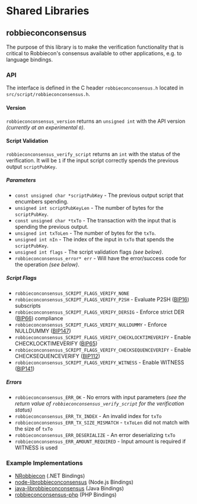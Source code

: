 Shared Libraries
================

## robbieconconsensus

The purpose of this library is to make the verification functionality that is critical to Robbiecon's consensus available to other applications, e.g. to language bindings.

### API

The interface is defined in the C header `robbieconconsensus.h` located in  `src/script/robbieconconsensus.h`.

#### Version

`robbieconconsensus_version` returns an `unsigned int` with the API version *(currently at an experimental `0`)*.

#### Script Validation

`robbieconconsensus_verify_script` returns an `int` with the status of the verification. It will be `1` if the input script correctly spends the previous output `scriptPubKey`.

##### Parameters
- `const unsigned char *scriptPubKey` - The previous output script that encumbers spending.
- `unsigned int scriptPubKeyLen` - The number of bytes for the `scriptPubKey`.
- `const unsigned char *txTo` - The transaction with the input that is spending the previous output.
- `unsigned int txToLen` - The number of bytes for the `txTo`.
- `unsigned int nIn` - The index of the input in `txTo` that spends the `scriptPubKey`.
- `unsigned int flags` - The script validation flags *(see below)*.
- `robbieconconsensus_error* err` - Will have the error/success code for the operation *(see below)*.

##### Script Flags
- `robbieconconsensus_SCRIPT_FLAGS_VERIFY_NONE`
- `robbieconconsensus_SCRIPT_FLAGS_VERIFY_P2SH` - Evaluate P2SH ([BIP16](https://github.com/robbiecon/bips/blob/master/bip-0016.mediawiki)) subscripts
- `robbieconconsensus_SCRIPT_FLAGS_VERIFY_DERSIG` - Enforce strict DER ([BIP66](https://github.com/robbiecon/bips/blob/master/bip-0066.mediawiki)) compliance
- `robbieconconsensus_SCRIPT_FLAGS_VERIFY_NULLDUMMY` - Enforce NULLDUMMY ([BIP147](https://github.com/robbiecon/bips/blob/master/bip-0147.mediawiki))
- `robbieconconsensus_SCRIPT_FLAGS_VERIFY_CHECKLOCKTIMEVERIFY` - Enable CHECKLOCKTIMEVERIFY ([BIP65](https://github.com/robbiecon/bips/blob/master/bip-0065.mediawiki))
- `robbieconconsensus_SCRIPT_FLAGS_VERIFY_CHECKSEQUENCEVERIFY` - Enable CHECKSEQUENCEVERIFY ([BIP112](https://github.com/robbiecon/bips/blob/master/bip-0112.mediawiki))
- `robbieconconsensus_SCRIPT_FLAGS_VERIFY_WITNESS` - Enable WITNESS ([BIP141](https://github.com/robbiecon/bips/blob/master/bip-0141.mediawiki))

##### Errors
- `robbieconconsensus_ERR_OK` - No errors with input parameters *(see the return value of `robbieconconsensus_verify_script` for the verification status)*
- `robbieconconsensus_ERR_TX_INDEX` - An invalid index for `txTo`
- `robbieconconsensus_ERR_TX_SIZE_MISMATCH` - `txToLen` did not match with the size of `txTo`
- `robbieconconsensus_ERR_DESERIALIZE` - An error deserializing `txTo`
- `robbieconconsensus_ERR_AMOUNT_REQUIRED` - Input amount is required if WITNESS is used

### Example Implementations
- [NRobbiecon](https://github.com/NicolasDorier/NRobbiecon/blob/master/NRobbiecon/Script.cs#L814) (.NET Bindings)
- [node-librobbieconconsensus](https://github.com/bitpay/node-librobbieconconsensus) (Node.js Bindings)
- [java-librobbieconconsensus](https://github.com/dexX7/java-librobbieconconsensus) (Java Bindings)
- [robbieconconsensus-php](https://github.com/Bit-Wasp/robbieconconsensus-php) (PHP Bindings)
